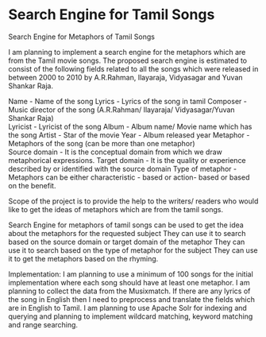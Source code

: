 # Search Engine for Tamil Songs 

Search Engine for Metaphors of Tamil Songs

I am planning to implement a search engine for the metaphors which are from the Tamil movie songs. The proposed search engine is estimated to consist of the following fields related to all the songs which were released in between 2000 to 2010 by A.R.Rahman, Ilayaraja, Vidyasagar and Yuvan Shankar Raja.  

Name - Name of the song 
Lyrics - Lyrics of the song in tamil 
Composer - Music director of the song (A.R.Rahman/ Ilayaraja/ Vidyasagar/Yuvan Shankar Raja)   
Lyricist - Lyricist of the song 
Album - Album name/ Movie name which has the song
Artist - Star of the movie
Year - Album released year 
Metaphor - Metaphors of the song (can be more than one metaphor)  
Source domain - It is the conceptual domain from which we draw metaphorical expressions. 
Target domain - It is the quality or experience described by or identified with the source domain
Type of metaphor - Metaphors can be either characteristic - based or action- based or based on the benefit. 

Scope of the project is to provide the help to the writers/ readers who would like to get the ideas of metaphors which are from the tamil songs. 

Search Engine for metaphors of tamil songs can be used to get the idea about the metaphors for the requested subject 
They can use it to search based on the source domain or target domain of the metaphor 
They can use it to search based on the type of metaphor for the subject
They can use it to get the metaphors based on the rhyming. 

Implementation: I am planning to use a minimum of 100 songs for the initial implementation where each song should have at least one metaphor. I am planning to collect the data from the Musixmatch. If there are any lyrics of the song in English then I need to preprocess and translate the fields which are in English to Tamil. I am planning to use Apache Solr for indexing and querying and planning to implement wildcard matching, keyword matching and range searching.
